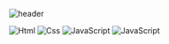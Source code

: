 ![header](https://capsule-render.vercel.app/api?type=wave&color=auto&height=300&section=header&text=Welcome%20to%20my%20Git&fontSize=90)

<img alt="Html" src ="https://img.shields.io/badge/HTML5-E34F26.svg?&style=for-the-badge&logo=HTML5&logoColor=white"/>
<img alt="Css" src ="https://img.shields.io/badge/CSS3-1572B6.svg?&style=for-the-badge&logo=CSS3&logoColor=white"/>
<img alt="JavaScript" src ="https://img.shields.io/badge/JavaScriipt-F7DF1E.svg?&style=for-the-badge&logo=JavaScript&logoColor=black"/>
<img alt="JavaScript" src ="https://img.shields.io/badge/PHP-F7DF1E.svg?&style=for-the-badge&logo=JavaScript&logoColor=black"/>


